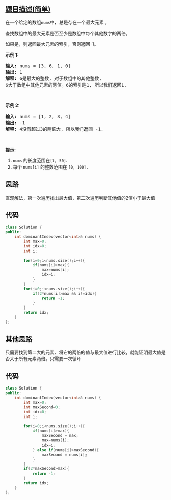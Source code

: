 ## [题目描述(简单)](https://leetcode-cn.com/problems/largest-number-at-least-twice-of-others/)
<p>在一个给定的数组<code>nums</code>中，总是存在一个最大元素 。</p>

<p>查找数组中的最大元素是否至少是数组中每个其他数字的两倍。</p>

<p>如果是，则返回最大元素的索引，否则返回-1。</p>

<p><strong>示例 1:</strong></p>

<pre><strong>输入:</strong> nums = [3, 6, 1, 0]
<strong>输出:</strong> 1
<strong>解释:</strong> 6是最大的整数, 对于数组中的其他整数,
6大于数组中其他元素的两倍。6的索引是1, 所以我们返回1.
</pre>

<p>&nbsp;</p>

<p><strong>示例 2:</strong></p>

<pre><strong>输入:</strong> nums = [1, 2, 3, 4]
<strong>输出:</strong> -1
<strong>解释:</strong> 4没有超过3的两倍大, 所以我们返回 -1.
</pre>

<p>&nbsp;</p>

<p><strong>提示:</strong></p>

<ol>
	<li><code>nums</code>&nbsp;的长度范围在<code>[1, 50]</code>.</li>
	<li>每个&nbsp;<code>nums[i]</code>&nbsp;的整数范围在&nbsp;<code>[0, 100]</code>.</li>
</ol>

## 思路
直观解法，第一次遍历找出最大值，第二次遍历判断其他值的2倍小于最大值

## 代码
```c++
class Solution {
public:
    int dominantIndex(vector<int>& nums) {
        int max=0;
        int idx=0;
        int i;
        
        for(i=0;i<nums.size();i++){
            if(nums[i]>max){
                max=nums[i];
                idx=i;
            }
        }
        for(i=0;i<nums.size();i++){
            if(2*nums[i]>max && i!=idx){
                return -1;
            }
        }
        return idx;
    }
};
```
## 其他思路
只需要找到第二大的元素，将它的两倍的值与最大值进行比较，就能证明最大值是否大于所有元素两倍。只需要一次循环

## 代码
```c++
class Solution {
public:
    int dominantIndex(vector<int>& nums) {
        int max=0;
        int maxSecond=0;
        int idx=0;
        int i;
        
        for(i=0;i<nums.size();i++){
            if(nums[i]>max){
                maxSecond = max;
                max=nums[i];
                idx=i;
            } else if(nums[i]>maxSecond){
                maxSecond = nums[i];
            }
        }
        if(2*maxSecond>max){
            return -1;
        }
        return idx;
    }
};
```